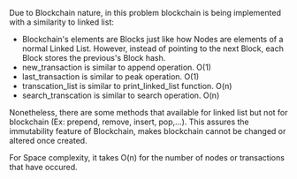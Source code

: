 Due to Blockchain nature, in this problem blockchain is being implemented with a similarity to linked list:

- Blockchain's elements are Blocks just like how Nodes are elements of a normal Linked List. However, instead of pointing to the next Block, each Block stores the previous's Block hash.
- new_transaction is similar to append operation. O(1)
- last_transaction is similar to peak operation. O(1)
- transcation_list is similar to print_linked_list function. O(n)
- search_transcation is similar to search operation. O(n)

Nonetheless, there are some methods that available for linked list but not for blockchain (Ex: prepend, remove, insert, pop,...). This assures the immutability feature of Blockchain, makes blockchain cannot be changed or altered once created.

For Space complexity, it takes O(n) for the number of nodes or transactions that have occured.
